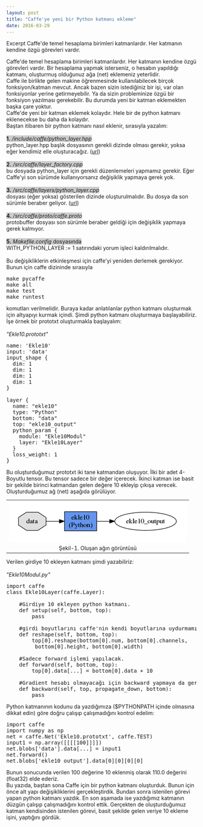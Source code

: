 ```yaml
---
layout: post
title: "Caffe'ye yeni bir Python katmanı ekleme"
date: 2016-03-29
---
```

Excerpt
Caffe'de temel hesaplama birimleri katmanlardır. Her katmanın kendine özgü görevleri vardır.
<!--more-->

Caffe'de temel hesaplama birimleri katmanlardır. Her katmanın kendine özgü görevleri vardır. Bir hesaplama yapmak isterseniz, o hesabın yapıldığı katmanı, oluşturmuş olduğunuz ağa (net) eklemeniz yeterlidir.<br />
Caffe ile birlikte gelen makine öğrenmesinde kullanılabilecek birçok fonksiyon/katman mevcut. Ancak bazen sizin istediğiniz bir işi, var olan fonksiyonlar yerine getirmeyebilir. Ya da sizin probleminize özgü bir fonksiyon yazılması gerekebilir. Bu durumda yeni bir katman eklemekten başka çare yoktur.<br />
Caffe'de yeni bir katman eklemek kolaydır. Hele bir de python katmanı eklenecekse bu daha da kolaydır.<br />
Baştan itibaren bir python katmanı nasıl eklenir, sırasıyla yazalım:<br /><br />
<span style="background-color: #cccccc;"><b>1.</b>&nbsp;<i>/include/caffe/python_layer.hpp</i></span><br />
python_layer.hpp başlık dosyasının gerekli dizinde olması gerekir, yoksa eğer kendimiz elle oluşturacağız. (<a href="https://github.com/longjon/caffe/commit/a48990d5951e4c5d286b7d0dfdf04b8afa9cfb62" target="_blank">url</a>)
<br /><br />
<span style="background-color: #cccccc;"><b>2.</b> <i>/src/caffe/layer_factory.cpp</i></span><br />
bu dosyada python_layer için gerekli düzenlemeleri yapmamız gerekir. Eğer Caffe'yi son sürümde kullanıyorsanız değişiklik yapmaya gerek yok.<br /><br />
<span style="background-color: #cccccc;"><b>3.</b> <i>/src/caffe/layers/python_layer.cpp</i></span><br />
dosyası (eğer yoksa) gösterilen dizinde oluşturulmalıdır. Bu dosya da son sürümle beraber geliyor. (<a href="https://github.com/longjon/caffe/commit/a48990d5951e4c5d286b7d0dfdf04b8afa9cfb62" target="_blank">url</a>)
<br /><br />
<span style="background-color: #cccccc;"><b>4.</b> <i>/src/caffe/proto/caffe.proto</i></span><br />
protobuffer dosyası son sürümle beraber geldiği için değişiklik yapmaya gerek kalmıyor.<br /><br />
<span style="background-color: #cccccc;"><b>5.</b> <i>Makefile.config</i> dosyasında</span><br />
WITH_PYTHON_LAYER := 1 satırındaki yorum işleci kaldırılmalıdır.<br />
<br />
Bu değişikliklerin etkinleşmesi için caffe'yi yeniden derlemek gerekiyor. Bunun için caffe dizininde sırasıyla<br />
<pre>
make pycaffe
make all
make test
make runtest
</pre>
komutları verilmelidir. Buraya kadar anlatılanlar python katmanı oluşturmak için altyapıyı kurmak içindi. Şimdi python katmanı oluşturmaya başlayabiliriz. İşe örnek bir prototxt oluşturmakla başlayalım:<br /><br />
<i>"Ekle10.prototxt"</i>
<pre class="prettyprint">
name: 'Ekle10'
input: 'data'
input_shape {
  dim: 1
  dim: 1
  dim: 1
  dim: 1
}

layer {
  name: "ekle10"
  type: "Python"
  bottom: "data"
  top: "ekle10_output"
  python_param {
    module: "Ekle10Modul"
    layer: "Ekle10Layer"
  }
  loss_weight: 1
}</pre>
Bu oluşturduğumuz prototxt iki tane katmandan oluşuyor. İlki bir adet 4-Boyutlu tensor. Bu tensor sadece bir değer içerecek. İkinci katman ise basit bir şekilde birinci katmandan gelen değere 10 ekleyip çıkışa verecek. Oluşturduğumuz ağ (net) aşağıda görülüyor.
<table align="center">
<tr><td style="text-align: center;">
<img src="/img/sampleNet_prototxt.png" text-align="center"></td></tr>
<tr><td class="tr-caption" style="text-align: center;">Şekil-1. Oluşan ağın görüntüsü</td></tr>
</table>

Verilen girdiye 10 ekleyen katmanı şimdi yazabiliriz:<br /><br />
<i>"Ekle10Modul.py"</i>
<pre class="prettyprint">
import caffe
class Ekle10Layer(caffe.Layer):
    
    #Girdiye 10 ekleyen python katmanı.
    def setup(self, bottom, top):
        pass
    
    #girdi boyutlarını caffe'nin kendi boyutlarına uydurmamız gerekiyor.
    def reshape(self, bottom, top):
        top[0].reshape(bottom[0].num, bottom[0].channels,
         bottom[0].height, bottom[0].width)
    
    #Sadece forward işlemi yapılacak.
    def forward(self, bottom, top):
        top[0].data[...] = bottom[0].data + 10
    
    #Gradient hesabı olmayacağı için backward yapmaya da gerek yok.
    def backward(self, top, propagate_down, bottom):
        pass
</pre>
Python katmanının kodunu da yazdığımıza ($PYTHONPATH içinde olmasına dikkat edin) göre doğru çalışıp çalışmadığını kontrol edelim:<br />
<pre class="prettyprint">
import caffe
import numpy as np
net = caffe.Net('Ekle10.prototxt', caffe.TEST)
input1 = np.array([[[[100]]]])
net.blobs['data'].data[...] = input1
net.forward()
net.blobs['ekle10_output'].data[0][0][0][0]
</pre>
Bunun sonucunda verilen 100 değerine 10 eklenmiş olarak 110.0 değerini (float32) elde ederiz.<br />
Bu yazıda, baştan sona Caffe için bir python katmanı oluşturduk. Bunun için önce alt yapı değişikliklerini gerçekleştirdik. Bundan sonra istenilen görevi yapan python katmanı yazdık. En son aşamada ise yazdığımız katmanın düzgün çalışıp çalışmadığını kontrol ettik. Gerçekten de oluşturduğumuz katman kendisinden istenilen görevi, basit şekilde gelen veriye 10 ekleme işini, yaptığını gördük.
